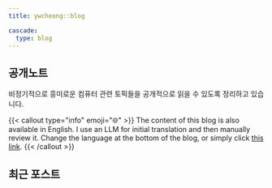 ```yaml
---
title: ywcheong::blog

cascade:
  type: blog
---
```


## 공개노트

비정기적으로 흥미로운 컴퓨터 관련 토픽들을 공개적으로 읽을 수 있도록 정리하고 있습니다.

{{< callout type="info" emoji="🌐" >}}
  The content of this blog is also available in English. I use an LLM for initial translation and then manually review it. Change the language at the bottom of the blog, or simply click [this link](./en).
{{< /callout >}}

## 최근 포스트
